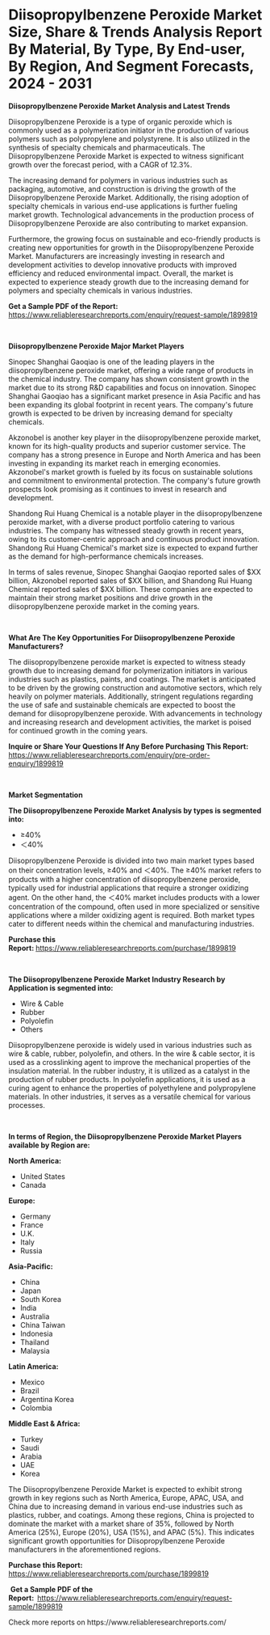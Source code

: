 <p><h1>Diisopropylbenzene Peroxide Market Size, Share & Trends Analysis Report By Material, By Type, By End-user, By Region, And Segment Forecasts, 2024 - 2031</h1></p><p><strong>Diisopropylbenzene Peroxide Market Analysis and Latest Trends</strong></p>
<p><p>Diisopropylbenzene Peroxide is a type of organic peroxide which is commonly used as a polymerization initiator in the production of various polymers such as polypropylene and polystyrene. It is also utilized in the synthesis of specialty chemicals and pharmaceuticals. The Diisopropylbenzene Peroxide Market is expected to witness significant growth over the forecast period, with a CAGR of 12.3%.</p><p>The increasing demand for polymers in various industries such as packaging, automotive, and construction is driving the growth of the Diisopropylbenzene Peroxide Market. Additionally, the rising adoption of specialty chemicals in various end-use applications is further fueling market growth. Technological advancements in the production process of Diisopropylbenzene Peroxide are also contributing to market expansion.</p><p>Furthermore, the growing focus on sustainable and eco-friendly products is creating new opportunities for growth in the Diisopropylbenzene Peroxide Market. Manufacturers are increasingly investing in research and development activities to develop innovative products with improved efficiency and reduced environmental impact. Overall, the market is expected to experience steady growth due to the increasing demand for polymers and specialty chemicals in various industries.</p></p>
<p><strong>Get a Sample PDF of the Report:&nbsp;</strong> <a href="https://www.reliableresearchreports.com/enquiry/request-sample/1899819">https://www.reliableresearchreports.com/enquiry/request-sample/1899819</a></p>
<p>&nbsp;</p>
<p><strong>Diisopropylbenzene Peroxide Major Market Players</strong></p>
<p><p>Sinopec Shanghai Gaoqiao is one of the leading players in the diisopropylbenzene peroxide market, offering a wide range of products in the chemical industry. The company has shown consistent growth in the market due to its strong R&D capabilities and focus on innovation. Sinopec Shanghai Gaoqiao has a significant market presence in Asia Pacific and has been expanding its global footprint in recent years. The company's future growth is expected to be driven by increasing demand for specialty chemicals.</p><p>Akzonobel is another key player in the diisopropylbenzene peroxide market, known for its high-quality products and superior customer service. The company has a strong presence in Europe and North America and has been investing in expanding its market reach in emerging economies. Akzonobel's market growth is fueled by its focus on sustainable solutions and commitment to environmental protection. The company's future growth prospects look promising as it continues to invest in research and development.</p><p>Shandong Rui Huang Chemical is a notable player in the diisopropylbenzene peroxide market, with a diverse product portfolio catering to various industries. The company has witnessed steady growth in recent years, owing to its customer-centric approach and continuous product innovation. Shandong Rui Huang Chemical's market size is expected to expand further as the demand for high-performance chemicals increases.</p><p>In terms of sales revenue, Sinopec Shanghai Gaoqiao reported sales of $XX billion, Akzonobel reported sales of $XX billion, and Shandong Rui Huang Chemical reported sales of $XX billion. These companies are expected to maintain their strong market positions and drive growth in the diisopropylbenzene peroxide market in the coming years.</p></p>
<p>&nbsp;</p>
<p><strong>What Are The Key Opportunities For Diisopropylbenzene Peroxide Manufacturers?</strong></p>
<p><p>The diisopropylbenzene peroxide market is expected to witness steady growth due to increasing demand for polymerization initiators in various industries such as plastics, paints, and coatings. The market is anticipated to be driven by the growing construction and automotive sectors, which rely heavily on polymer materials. Additionally, stringent regulations regarding the use of safe and sustainable chemicals are expected to boost the demand for diisopropylbenzene peroxide. With advancements in technology and increasing research and development activities, the market is poised for continued growth in the coming years.</p></p>
<p><strong>Inquire or Share Your Questions If Any Before Purchasing This Report:</strong> <a href="https://www.reliableresearchreports.com/enquiry/pre-order-enquiry/1899819">https://www.reliableresearchreports.com/enquiry/pre-order-enquiry/1899819</a></p>
<p>&nbsp;</p>
<p><strong>Market Segmentation</strong></p>
<p><strong>The Diisopropylbenzene Peroxide Market Analysis by types is segmented into:</strong></p>
<p><ul><li>≥40%</li><li>＜40%</li></ul></p>
<p><p>Diisopropylbenzene Peroxide is divided into two main market types based on their concentration levels, ≥40% and ＜40%. The ≥40% market refers to products with a higher concentration of diisopropylbenzene peroxide, typically used for industrial applications that require a stronger oxidizing agent. On the other hand, the ＜40% market includes products with a lower concentration of the compound, often used in more specialized or sensitive applications where a milder oxidizing agent is required. Both market types cater to different needs within the chemical and manufacturing industries.</p></p>
<p><strong>Purchase this Report:&nbsp;</strong><a href="https://www.reliableresearchreports.com/purchase/1899819">https://www.reliableresearchreports.com/purchase/1899819</a></p>
<p>&nbsp;</p>
<p><strong>The Diisopropylbenzene Peroxide Market Industry Research by Application is segmented into:</strong></p>
<p><ul><li>Wire & Cable</li><li>Rubber</li><li>Polyolefin</li><li>Others</li></ul></p>
<p><p>Diisopropylbenzene peroxide is widely used in various industries such as wire & cable, rubber, polyolefin, and others. In the wire & cable sector, it is used as a crosslinking agent to improve the mechanical properties of the insulation material. In the rubber industry, it is utilized as a catalyst in the production of rubber products. In polyolefin applications, it is used as a curing agent to enhance the properties of polyethylene and polypropylene materials. In other industries, it serves as a versatile chemical for various processes.</p></p>
<p>&nbsp;</p>
<p><strong>In terms of Region, the Diisopropylbenzene Peroxide Market Players available by Region are:</strong></p>
<p>
    <p> <strong> North America: </strong>
        <ul>
            <li>United States</li>
            <li>Canada</li>
        </ul>
        </p> 
    <p> <strong> Europe: </strong>
        <ul>
            <li>Germany</li>
            <li>France</li>
            <li>U.K.</li>
            <li>Italy</li>
            <li>Russia</li>
        </ul>
        </p> 
    <p> <strong> Asia-Pacific: </strong>
        <ul>
            <li>China</li>
            <li>Japan</li>
            <li>South Korea</li>
            <li>India</li>
            <li>Australia</li>
            <li>China Taiwan</li>
            <li>Indonesia</li>
            <li>Thailand</li>
            <li>Malaysia</li>
        </ul>
        </p> 
    <p> <strong> Latin America: </strong>
        <ul>
            <li>Mexico</li>
            <li>Brazil</li>
            <li>Argentina Korea</li>
            <li>Colombia</li>
        </ul>
        </p> 
    <p> <strong> Middle East & Africa: </strong>
        <ul>
            <li>Turkey</li>
            <li>Saudi</li>
            <li>Arabia</li>
            <li>UAE</li>
            <li>Korea</li>
        </ul>
    </p>
    </p>
<p><p>The Diisopropylbenzene Peroxide Market is expected to exhibit strong growth in key regions such as North America, Europe, APAC, USA, and China due to increasing demand in various end-use industries such as plastics, rubber, and coatings. Among these regions, China is projected to dominate the market with a market share of 35%, followed by North America (25%), Europe (20%), USA (15%), and APAC (5%). This indicates significant growth opportunities for Diisopropylbenzene Peroxide manufacturers in the aforementioned regions.</p></p>
<p><strong>Purchase this Report: </strong><a href="https://www.reliableresearchreports.com/purchase/1899819">https://www.reliableresearchreports.com/purchase/1899819</a></p>
<p>&nbsp;<strong>Get a Sample PDF of the Report:&nbsp;&nbsp;</strong><a href="https://www.reliableresearchreports.com/enquiry/request-sample/1899819">https://www.reliableresearchreports.com/enquiry/request-sample/1899819</a></p>
<p><strong></strong></p>
<p>Check more reports on https://www.reliableresearchreports.com/</p>